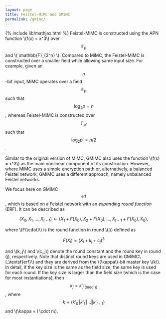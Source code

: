 ```yaml
---
layout: page
title: Feistel-MiMC and GMiMC 
permalink: /gmimc/
---
```


{% include lib/mathjax.html %}
Feistel-MiMC is constructed using the APN function \\(f(x) = x^3\\) over $$ \mathbb{F}_p $$ and \\( \mathbb{F}_{2^n} \\). Compared to MiMC, the Feistel-MiMC is constructed over a smaller field while allowing same input size. For example, given an $$n$$-bit input, MiMC operates over a field $$\mathbb{F}_p$$ such that $$\log_2 p = n$$, whereas Feistel-MiMC is constructed over $$\mathbb{F}_{p'}$$ such that $$\log_2 p' = n/2$$.       

Similar to the original version of MiMC, GMiMC also uses the function \\(f(x) = x^3\\) as the main nonlinear component of its construction. However, where MiMC uses a simple encryption path or, alternatively, a balanced Feistel network, GMiMC uses a different approach, namely unbalanced Feistel networks.

We focus here on GMiMC$$_\textsf{erf}$$, which is based on a Feistel network with an _expanding round function_ (ERF). It can be described as

$$
(X_0, X_1, \dots, X_{t-1}) \leftarrow (X_1 + F(X_0), X_2 + F(X_0), \dots, X_{t-1} + F(X_0), X_0),
$$

where \\(F(\cdot)\\) is the round function in round \\(j\\) defined as

$$
F(X_i) = (X_i + k_j + c_j)^3
$$

and \\(k_j\\) and \\(c_j\\) denote the round constant and the round key in round \(j\), respectively. Note that distinct round keys are used in GMiMC\\(_\textsf{erf}\\) and they are derived from the \\(\kappa\\)-bit master key \\(k\\). In detail, if the key size is the same as the field size, the same key is used for each round. If the key size is larger than the field size (which is the case for most instantiations), then $$k_j = k'_{j \pmod{l}} $$, where $$k = (k'_0  \Vert k'_1  \Vert \dots  \Vert k'_{l-1}) $$ and \\(\kappa = l \cdot n\\). 